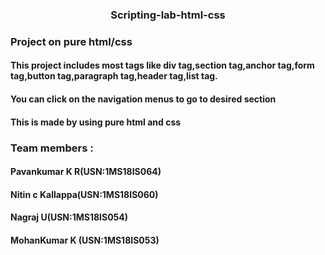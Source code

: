 <h3 align="center">Scripting-lab-html-css</h3>

<h3>Project on pure html/css </h3>
 
<h4>This project includes most tags like div tag,section tag,anchor tag,form tag,button tag,paragraph tag,header tag,list tag.</h4>

<h4>You can click on the navigation menus to go to desired section </h4>

<h4>This is made by using pure html and css</h4>
 
<h3>Team members : </h4>

<h4>Pavankumar K R(USN:1MS18IS064)</h4>
<h4>Nitin c Kallappa(USN:1MS18IS060)</h4> 
<h4>Nagraj U(USN:1MS18IS054)</h4> 
<h4>MohanKumar K (USN:1MS18IS053)</h4>

